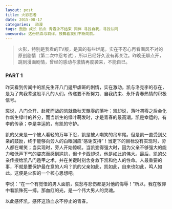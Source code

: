 ```yaml
---
layout: post
title: 火影忍者
date: 2015-08-17
categories:  动漫
tags: 鼓励 成长 热血 青春永不结束 同伴 寻找自我，寻找认同
onewords: 这份热血与羁绊，鼓舞着我们不断向前。
---
```

> 火影，特别是我看的TV版，是真的有些烂尾。实在不忍心再看画风不对的原创剧情（第二次中忍考试），所以已经好久没有再关注。昨晚无聊点开，跳到漫画剧情，曾经的感动与激情再度袭来，不能自已。

### PART 1

昨天看到传闻中的凯先生开八门遁甲虐斑的剧情，实在激动。凯与洛克李的存在，是为了向我辈这般平凡的人们，传递要不断努力、自我约束、永怀青春热情的积极信号。

斑说，八门全开、赴死而战的凯就像秋天飘零的落叶；凯却说，落叶凋零之后会化作新生绿叶的养分，而当新生的绿叶萌发时，才是青春的最高潮。凯是幸运的，有李的传承；李是幸运的，有凯的守护。

凯的父亲是一个被人看轻的万年下忍，凯是被人嘲笑的吊车尾。但是凯一直受到父亲的鼓励，终于能够向旁人的白眼回应“感谢支持”！当定下的目标没有实现时，旁人都在嘲笑；当实现时，旁人开始惊叹。当凯变得强大时，因为父亲不够强大的能力和低声下气的姿态而感到尴尬，但卡卡西却说，他是如此的伟大。最后，凯的父亲传授给凯八门遁甲之术，并在关键时刻舍身救下凯和他人的性命。人最重要的事，不就是要保护最在意的人吗？凯的父亲如此，凯如此，自来也如此，鸣人如此。这便是火影的一个核心思想吧。

李说：“在一个有觉悟的男人面前，哀愁与悲伤都是对他的侮辱！”所以，我在敬仰中看凯殊死一搏。那血红的光，是一个伟大男人的灵魂。

以此感怀凯。感怀这热血永不停止的青春。
